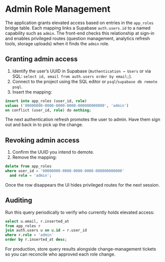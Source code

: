 # Admin Role Management

The application grants elevated access based on entries in the `app_roles` bridge table. Each mapping links a Supabase `auth.users.id` to a named capability such as `admin`. The front-end checks this relationship at sign-in and enables privileged routes (question management, analytics refresh tools, storage uploads) when it finds the `admin` role.

## Granting admin access

1. Identify the user’s UUID in Supabase (`Authentication → Users` or via SQL: `select id, email from auth.users order by email;`).
2. Connect to the project using the SQL editor or `psql`/`supabase db remote psql`.
3. Insert the mapping:

```sql
insert into app_roles (user_id, role)
values ('00000000-0000-0000-0000-000000000000', 'admin')
on conflict (user_id, role) do nothing;
```

The next authentication refresh promotes the user to admin. Have them sign out and back in to pick up the change.

## Revoking admin access

1. Confirm the UUID you intend to demote.
2. Remove the mapping:

```sql
delete from app_roles
where user_id = '00000000-0000-0000-0000-000000000000'
  and role = 'admin';
```

Once the row disappears the UI hides privileged routes for the next session.

## Auditing

Run this query periodically to verify who currently holds elevated access:

```sql
select u.email, r.inserted_at
from app_roles r
join auth.users u on u.id = r.user_id
where r.role = 'admin'
order by r.inserted_at desc;
```

For production, store query results alongside change-management tickets so you can reconcile who approved each role change.
